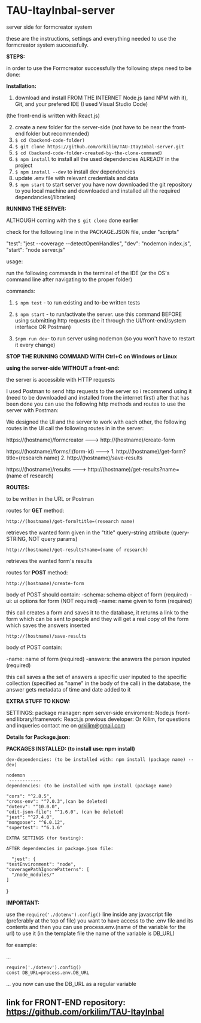 # TAU-ItayInbal-server
server side for formcreator system

these are the instructions, settings and everything needed to use the formcreator system successfully.

__STEPS:__

in order to use the Formcreator successfully the following steps need to be done:

__Installation:__

1. download and install FROM THE INTERNET Node.js (and NPM with it), Git, and your prefered IDE (I used Visual Studio Code)
  
  (the front-end is written with React.js)

2. create a new folder for the server-side (not have to be near the front-end folder but recommended)
3. ```$ cd (backend-code-folder)```
4. ```$ git clone https://github.com/orkilim/TAU-ItayInbal-server.git```
5. ```$ cd (backend-code-folder-created-by-the-clone-command)```
6. ```$ npm install``` to install all the used dependencies ALREADY in the project
7. ```$ npm install --dev``` to install dev dependencies
8. update .env file with relevant credentials and data
9. ```$ npm start``` to start server
you have now downloaded the git repository to you local machine and downloaded and installed all the required dependancies(/libraries)

__RUNNING THE SERVER:__
 
 ALTHOUGH coming with the ```$ git clone``` done earlier
 
 check for the following line in the PACKAGE.JSON file, under "scripts"
 
 "test": "jest --coverage --detectOpenHandles",
 "dev": "nodemon index.js",
 "start": "node server.js"
 
 usage:
 
 run the following commands in the terminal of the IDE (or the OS's command line after navigating to the proper folder)
 
 commands:
 
1. ```$ npm test``` - to run existing and to-be written tests
 
2. ```$ npm start``` - to run/activate the server. use this command BEFORE using submitting http requests (be it through the UI/front-end/system interface OR Postman)

3. ```$npm run dev```- to run server using nodemon (so you won't have to restart it every change)

__STOP THE RUNNING COMMAND WITH Ctrl+C on Windows or Linux__




__using the server-side WITHOUT a front-end:__

the server is accessible with HTTP requests

I used Postman to send http requests to the server so i recommend using it (need to be downloaded and installed from the internet first)
after that has been done you can use the following http methods and routes to use the server with Postman:


We designed the UI and the server to work with each other, the following routes in the UI call the following routes in in the server:

https://(hostname)/formcreator  --->  http://(hostname)/create-form

https://(hostname)/forms/:(form-id) ---> 1. http://(hostname)/get-form?title=(research name)
                                         2. http://(hostname)/save-results
                                         
https://(hostname)/results  --->    http://(hostname)/get-results?name=(name of research)


__ROUTES:__
    
   to be written in the URL or Postman
    
  routes for __GET__ method:
  
  ```http://(hostname)/get-form?title=(research name)```
  
  retrieves the wanted form given in the "title" query-string attribute (query-STRING, NOT query params)
  
  
  
  
  ```http://(hostname)/get-results?name=(name of research)```
  
  retrieves the wanted form's results
  


  routes for __POST__ method:
  
  ```http://(hostname)/create-form```
  
  body of POST should contain:
  -schema: schema object of form (required)
  -ui: ui options for form (NOT required)
  -name: name given to form (required)
  
  
  this call creates a form and saves it to the database, it returns a link to the form which can be sent to people and they will get a real copy of the form which saves the answers inserted
  
  
  
  
  
  ```http://(hostname)/save-results```
  
  body of POST contain:
  
  -name: name of form (required)
  -answers: the answers the person inputed (required)
  
  this call saves a the set of answers a specific user inputed to the specific collection (specified as "name" in the body of the call) in the database, the answer gets metadata of time and date added to it
  
 

__EXTRA STUFF TO KNOW:__

SETTINGS:
package manager: npm
server-side enviroment: Node.js 
front-end library/framework: React.js 
previous developer: Or Kilim, for questions and inqueries contact me on orkilim@gmail.com

__Details for Package.json:__


  __PACKAGES INSTALLED: (to install use: npm install)__
  
    dev-dependencies: (to be installed with: npm install (package name) --dev)
    
    nodemon
     ------------
    dependencies: (to be installed with npm install (package name)
    
    "cors": "^2.8.5", 
    "cross-env": "^7.0.3",(can be deleted)
    "dotenv": "^10.0.0",
    "edit-json-file": "^1.6.0", (can be deleted)
    "jest": "^27.4.0",
    "mongoose": "^6.0.12",
    "supertest": "^6.1.6"
    
    EXTRA SETTINGS (for testing):
    
    AFTER dependencies in package.json file:
      
      "jest": {
    "testEnvironment": "node",
    "coveragePathIgnorePatterns": [
      "/node_modules/"
    ]
  }
  
  __IMPORTANT:__
  
  use the ```require('./dotenv').config()``` line inside any javascript file (preferably at the top of file) you want to have access to the .env file and its contents
  and then you can use process.env.(name of the variable for the url) to use it (in the template file the name of the variable is DB_URL)
  
  for example: 
  
  ...
  ```
  require('./dotenv').config()
  const DB_URL=process.env.DB_URL
  ```
  ...
  you now can use the DB_URL as a regular variable
  
  
  
  
  ## link for FRONT-END repository: https://github.com/orkilim/TAU-ItayInbal
  
  
  
  
